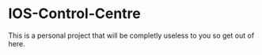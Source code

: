 # IOS-Control-Centre
This is a personal project that will be completly useless to you so get out of here.
